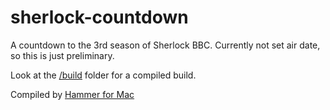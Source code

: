 sherlock-countdown
==================

A countdown to the 3rd season of Sherlock BBC. Currently not set air date, so this is just preliminary.

Look at the [/build](Build/) folder for a compiled build.

Compiled by [Hammer for Mac](http://hammerformac.com)